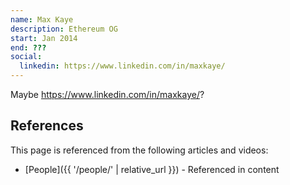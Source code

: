 ```yaml
---
name: Max Kaye
description: Ethereum OG
start: Jan 2014
end: ???
social:
  linkedin: https://www.linkedin.com/in/maxkaye/
---
```


Maybe https://www.linkedin.com/in/maxkaye/?

## References

This page is referenced from the following articles and videos:

- [People]({{ '/people/' | relative_url }}) - Referenced in content
